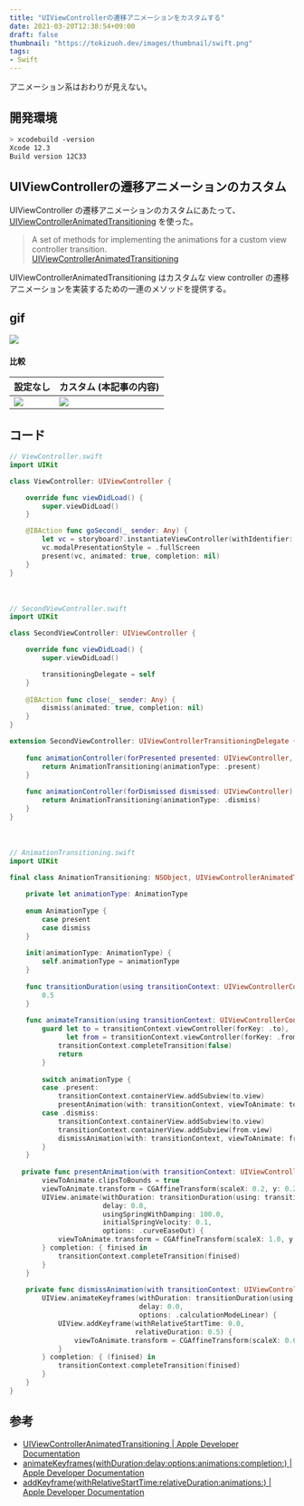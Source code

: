 ```yaml
---
title: "UIViewControllerの遷移アニメーションをカスタムする"
date: 2021-03-20T12:38:54+09:00
draft: false
thumbnail: "https://tokizuoh.dev/images/thumbnail/swift.png"
tags:
- Swift
---
```

  
アニメーション系はおわりが見えない。  
  
<!--more-->  
  
## 開発環境  
  
```bash
> xcodebuild -version
Xcode 12.3
Build version 12C33
```
  
## UIViewControllerの遷移アニメーションのカスタム  
  
UIViewController の遷移アニメーションのカスタムにあたって、[UIViewControllerAnimatedTransitioning](https://developer.apple.com/documentation/uikit/uiviewcontrolleranimatedtransitioning) を使った。  
  
> A set of methods for implementing the animations for a custom view controller transition.  
> [UIViewControllerAnimatedTransitioning](https://developer.apple.com/documentation/uikit/uiviewcontrolleranimatedtransitioning)  
  
UIViewControllerAnimatedTransitioning はカスタムな view controller の遷移アニメーションを実装するための一連のメソッドを提供する。  
  
## gif
  
![](./1.gif)  
  
#### 比較
  
| 設定なし | カスタム (本記事の内容) |
| --- | --- |
| ![](./2.gif) | ![](./1.gif) |
  
## コード
  
```swift
// ViewController.swift
import UIKit

class ViewController: UIViewController {

    override func viewDidLoad() {
        super.viewDidLoad()
    }

    @IBAction func goSecond(_ sender: Any) {
        let vc = storyboard?.instantiateViewController(withIdentifier: "second") as! SecondViewController
        vc.modalPresentationStyle = .fullScreen
        present(vc, animated: true, completion: nil)
    }
}
```
  
　
  
```swift
// SecondViewController.swift
import UIKit

class SecondViewController: UIViewController {

    override func viewDidLoad() {
        super.viewDidLoad()

        transitioningDelegate = self
    }
    
    @IBAction func close(_ sender: Any) {
        dismiss(animated: true, completion: nil)
    }
}

extension SecondViewController: UIViewControllerTransitioningDelegate {
    
    func animationController(forPresented presented: UIViewController, presenting: UIViewController, source: UIViewController) -> UIViewControllerAnimatedTransitioning? {
        return AnimationTransitioning(animationType: .present)
    }
    
    func animationController(forDismissed dismissed: UIViewController) -> UIViewControllerAnimatedTransitioning? {
        return AnimationTransitioning(animationType: .dismiss)
    }
}
```
  
　
  
```swift
// AnimationTransitioning.swift
import UIKit

final class AnimationTransitioning: NSObject, UIViewControllerAnimatedTransitioning {
        
    private let animationType: AnimationType
    
    enum AnimationType {
        case present
        case dismiss
    }
    
    init(animationType: AnimationType) {
        self.animationType = animationType
    }
    
    func transitionDuration(using transitionContext: UIViewControllerContextTransitioning?) -> TimeInterval {
        0.5
    }
    
    func animateTransition(using transitionContext: UIViewControllerContextTransitioning) {
        guard let to = transitionContext.viewController(forKey: .to),
              let from = transitionContext.viewController(forKey: .from) else {
            transitionContext.completeTransition(false)
            return
        }
        
        switch animationType {
        case .present:
            transitionContext.containerView.addSubview(to.view)
            presentAnimation(with: transitionContext, viewToAnimate: to.view)
        case .dismiss:
            transitionContext.containerView.addSubview(to.view)
            transitionContext.containerView.addSubview(from.view)
            dismissAnimation(with: transitionContext, viewToAnimate: from.view)
        }
    }
   
   private func presentAnimation(with transitionContext: UIViewControllerContextTransitioning, viewToAnimate: UIView) {
        viewToAnimate.clipsToBounds = true
        viewToAnimate.transform = CGAffineTransform(scaleX: 0.2, y: 0.2)
        UIView.animate(withDuration: transitionDuration(using: transitionContext),
                       delay: 0.0,
                       usingSpringWithDamping: 100.0,
                       initialSpringVelocity: 0.1,
                       options: .curveEaseOut) {
            viewToAnimate.transform = CGAffineTransform(scaleX: 1.0, y: 1.0)
        } completion: { finised in
            transitionContext.completeTransition(finised)
        }
    }
    
    private func dismissAnimation(with transitionContext: UIViewControllerContextTransitioning, viewToAnimate: UIView) {
        UIView.animateKeyframes(withDuration: transitionDuration(using: transitionContext),
                                delay: 0.0,
                                options: .calculationModeLinear) {
            UIView.addKeyframe(withRelativeStartTime: 0.0,
                               relativeDuration: 0.5) {
                viewToAnimate.transform = CGAffineTransform(scaleX: 0.0, y: 0.0)
            }
        } completion: { (finised) in
            transitionContext.completeTransition(finised)
        }
    }
}
```
  
## 参考  
  
- [UIViewControllerAnimatedTransitioning | Apple Developer Documentation](https://developer.apple.com/documentation/uikit/uiviewcontrolleranimatedtransitioning)  
- [animateKeyframes(withDuration:delay:options:animations:completion:) | Apple Developer Documentation](https://developer.apple.com/documentation/uikit/uiview/1622552-animatekeyframes)  
- [addKeyframe(withRelativeStartTime:relativeDuration:animations:) | Apple Developer Documentation](https://developer.apple.com/documentation/uikit/uiview/1622554-addkeyframe)  
  